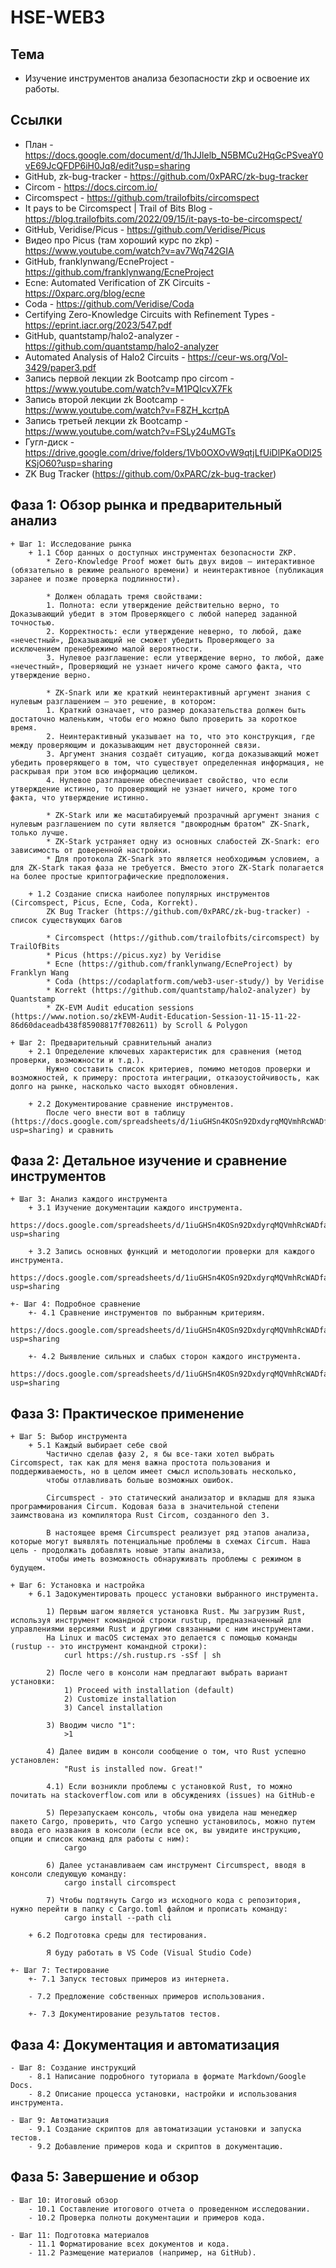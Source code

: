 # HSE-WEB3


## Тема
* Изучение инструментов анализа безопасности zkp и освоение их работы.


## Ссылки
* План - https://docs.google.com/document/d/1hJJlelb_N5BMCu2HqGcPSveaY0vE69JcQFDP6iH0Jq8/edit?usp=sharing
* GitHub, zk-bug-tracker - https://github.com/0xPARC/zk-bug-tracker
* Circom - https://docs.circom.io/
* Circomspect - https://github.com/trailofbits/circomspect 
* It pays to be Circomspect | Trail of Bits Blog - https://blog.trailofbits.com/2022/09/15/it-pays-to-be-circomspect/
* GitHub, Veridise/Picus - https://github.com/Veridise/Picus
* Видео про Picus (там хороший курс по zkp) - https://www.youtube.com/watch?v=av7Wq742GIA
* GitHub, franklynwang/EcneProject - https://github.com/franklynwang/EcneProject
* Ecne: Automated Verification of ZK Circuits - https://0xparc.org/blog/ecne
* Coda - https://github.com/Veridise/Coda 
* Certifying Zero-Knowledge Circuits with Refinement Types - https://eprint.iacr.org/2023/547.pdf
* GitHub, quantstamp/halo2-analyzer - https://github.com/quantstamp/halo2-analyzer
* Automated Analysis of Halo2 Circuits - https://ceur-ws.org/Vol-3429/paper3.pdf
* Запись первой лекции zk Bootcamp про circom - https://www.youtube.com/watch?v=M1PQIcvX7Fk
* Запись второй лекции zk Bootcamp - https://www.youtube.com/watch?v=F8ZH_kcrtpA
* Запись третьей лекции zk Bootcamp - https://www.youtube.com/watch?v=FSLy24uMGTs
* Гугл-диск - https://drive.google.com/drive/folders/1Vb0OXOvW9qtjLfUiDlPKaODl25KSjO60?usp=sharing
* ZK Bug Tracker (https://github.com/0xPARC/zk-bug-tracker)


## Фаза 1: Обзор рынка и предварительный анализ  
    + Шаг 1: Исследование рынка  
        + 1.1 Сбор данных о доступных инструментах безопасности ZKP.  
            * Zero-Knowledge Proof может быть двух видов — интерактивное (обязательно в режиме реального времени) и неинтерактивное (публикация заранее и позже проверка подлинности).
            
            * Должен обладать тремя свойствами:
            1. Полнота: если утверждение действительно верно, то Доказывающий убедит в этом Проверяющего с любой наперед заданной точностью.
            2. Корректность: если утверждение неверно, то любой, даже «нечестный», Доказывающий не сможет убедить Проверяющего за исключением пренебрежимо малой вероятности.
            3. Нулевое разглашение: если утверждение верно, то любой, даже «нечестный», Проверяющий не узнает ничего кроме самого факта, что утверждение верно.
            
            * ZK-Snark или же краткий неинтерактивный аргумент знания с нулевым разглашением — это решение, в котором:
            1. Краткий означает, что размер доказательства должен быть достаточно маленьким, чтобы его можно было проверить за короткое время.
            2. Неинтерактивный указывает на то, что это конструкция, где между проверяющим и доказывающим нет двусторонней связи.
            3. Аргумент знания создаёт ситуацию, когда доказывающий может убедить проверяющего в том, что существует определенная информация, не раскрывая при этом всю информацию целиком.
            4. Нулевое разглашение обеспечивает свойство, что если утверждение истинно, то проверяющий не узнает ничего, кроме того факта, что утверждение истинно.
            
            * ZK-Stark или же масштабируемый прозрачный аргумент знания с нулевым разглашением по сути является "двоюродным братом" ZK-Snark, только лучше. 
            * ZK-Stark устраняет одну из основных слабостей ZK-Snark: его зависимость от доверенной настройки. 
            * Для протокола ZK-Snark это является необходимым условием, а для ZK-Stark такая фаза не требуется. Вместо этого ZK-Stark полагается на более простые криптографические предположения.
        
        + 1.2 Создание списка наиболее популярных инструментов (Circomspect, Picus, Ecne, Coda, Korrekt).  
            ZK Bug Tracker (https://github.com/0xPARC/zk-bug-tracker) - список существующих багов
            
            * Circomspect (https://github.com/trailofbits/circomspect) by TrailOfBits
            * Picus (https://picus.xyz) by Veridise
            * Ecne (https://github.com/franklynwang/EcneProject) by Franklyn Wang
            * Coda (https://codaplatform.com/web3-user-study/) by Veridise
            * Korrekt (https://github.com/quantstamp/halo2-analyzer) by Quantstamp
            * ZK-EVM Audit education sessions (https://www.notion.so/zkEVM-Audit-Education-Session-11-15-11-22-86d60daceadb438f85908817f7082611) by Scroll & Polygon
            
    + Шаг 2: Предварительный сравнительный анализ  
        + 2.1 Определение ключевых характеристик для сравнения (метод проверки, возможности и т.д.).  
            Нужно составить список критериев, помимо методов проверки и возможностей, к примеру: простота интеграции, отказоустойчивость, как долго на рынке, насколько часто выходят обновления.
            
        + 2.2 Документирование сравнение инструментов.  
            После чего внести вот в таблицу (https://docs.google.com/spreadsheets/d/1iuGHSn4KOSn92DxdyrqMQVmhRcWADfa2k_iXtY9jxjE/edit?usp=sharing) и сравнить

## Фаза 2: Детальное изучение и сравнение инструментов
    + Шаг 3: Анализ каждого инструмента
        + 3.1 Изучение документации каждого инструмента.
            https://docs.google.com/spreadsheets/d/1iuGHSn4KOSn92DxdyrqMQVmhRcWADfa2k_iXtY9jxjE/edit?usp=sharing
            
        + 3.2 Запись основных функций и методологии проверки для каждого инструмента.
            https://docs.google.com/spreadsheets/d/1iuGHSn4KOSn92DxdyrqMQVmhRcWADfa2k_iXtY9jxjE/edit?usp=sharing    
                        
    +- Шаг 4: Подробное сравнение
        +- 4.1 Сравнение инструментов по выбранным критериям.
            https://docs.google.com/spreadsheets/d/1iuGHSn4KOSn92DxdyrqMQVmhRcWADfa2k_iXtY9jxjE/edit?usp=sharing    
                    
        +- 4.2 Выявление сильных и слабых сторон каждого инструмента.
            https://docs.google.com/spreadsheets/d/1iuGHSn4KOSn92DxdyrqMQVmhRcWADfa2k_iXtY9jxjE/edit?usp=sharing
            
## Фаза 3: Практическое применение
    + Шаг 5: Выбор инструмента
        + 5.1 Каждый выбирает себе свой
            Частично сделав фазу 2, я бы все-таки хотел выбрать Circomspect, так как для меня важна простота пользования и поддерживаемость, но в целом имеет смысл использовать несколько, 
            чтобы отлавливать больше возможных ошибок.
            
            Circumspect - это статический анализатор и вкладыш для языка программирования Circum. Кодовая база в значительной степени заимствована из компилятора Rust Circom, созданного den 3.

            В настоящее время Circumspect реализует ряд этапов анализа, которые могут выявлять потенциальные проблемы в схемах Circum. Наша цель - продолжать добавлять новые этапы анализа, 
            чтобы иметь возможность обнаруживать проблемы с режимом в будущем.
            
    + Шаг 6: Установка и настройка
        + 6.1 Задокументировать процесс установки выбранного инструмента.
        
            1) Первым шагом является установка Rust. Мы загрузим Rust, используя инструмент командной строки rustup, предназначенный для управлениями версиями Rust и другими связанными с ним инструментами.
            На Linux и macOS системах это делается с помощью команды (rustup -- это инструмент командной строки):
                curl https://sh.rustup.rs -sSf | sh
            
            2) После чего в консоли нам предлагают выбрать вариант установки:
                1) Proceed with installation (default)
                2) Customize installation
                3) Cancel installation
                
            3) Вводим число "1":
                >1
                
            4) Далее видим в консоли сообщение о том, что Rust успешно установлен:
                "Rust is installed now. Great!"
            
            4.1) Если возникли проблемы с установкой Rust, то можно почитать на stackoverflow.com или в обсуждениях (issues) на GitHub-е
            
            5) Перезапускаем консоль, чтобы она увидела наш менеджер пакето Cargo, проверить, что Cargo успешно установилось, можно путем ввода его названия в консоли (если все ок, вы увидите инструкцию, опции и список команд для работы с ним):
                cargo
                
            6) Далее устанавливаем сам инструмент Circumspect, вводя в консоли следующую команду:
                cargo install circomspect
                
            7) Чтобы подтянуть Cargo из исходного кода с репозитория, нужно перейти в папку с Cargo.toml файлом и прописать команду:
                cargo install --path cli
        
        + 6.2 Подготовка среды для тестирования.
        
            Я буду работать в VS Code (Visual Studio Code)

    +- Шаг 7: Тестирование
        +- 7.1 Запуск тестовых примеров из интернета.
        
        - 7.2 Предложение собственных примеров использования.
        
        +- 7.3 Документирование результатов тестов.
        
            
        
## Фаза 4: Документация и автоматизация
    - Шаг 8: Создание инструкций
        - 8.1 Написание подробного туториала в формате Markdown/Google Docs.
        - 8.2 Описание процесса установки, настройки и использования инструмента.
        
    - Шаг 9: Автоматизация
        - 9.1 Создание скриптов для автоматизации установки и запуска тестов.
        - 9.2 Добавление примеров кода и скриптов в документацию.

## Фаза 5: Завершение и обзор
    - Шаг 10: Итоговый обзор
        - 10.1 Составление итогового отчета о проведенном исследовании.
        - 10.2 Проверка полноты документации и примеров кода.
        
    - Шаг 11: Подготовка материалов
        - 11.1 Форматирование всех документов и кода.
        - 11.2 Размещение материалов (например, на GitHub).


        

